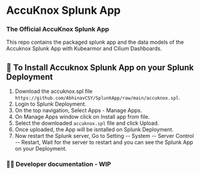 # AccuKnox Splunk App 

### The Official AccuKnox Splunk App

 This repo contains the packaged splunk app and the data models of the Accuknox Splunk App with Kubearmor and Cilium Dashboards.



## 📂 To Install Accuknox Splunk App on your Splunk Deployment

 1. Download the accuknox.spl file `https://github.com/AbhinavCSY/SplunkApp/raw/main/accuknox.spl`.
 2. Login to Splunk Deployment.
 3. On the top navigation, Select Apps - Manage Apps.
 4. On Manage Apps window click on Install app from file.
 5. Select the downloaded `accuknox.spl` file and click Upload.
 6. Once uploaded, the App will be isntalled on Splunk Deployment.
 7. Now restart the Splunk server, Go to Setting -- System -- Server Control -- Restart, Wait for the server to restart and you can see the Splunk App on your Deployment.
### 👩‍💻  Developer documentation - WIP

